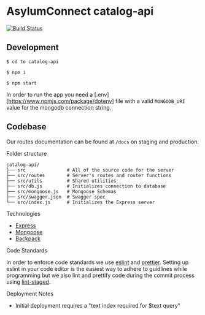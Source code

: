 # AsylumConnect catalog-api

[![Build Status](https://travis-ci.org/asylum-connect/catalog-api.svg?branch=master)](https://travis-ci.org/asylum-connect/catalog-api)

## Development

```
$ cd to catalog-api

$ npm i

$ npm start
```

In order to run the app you need a [.env][https://www.npmjs.com/package/dotenv] file with a valid `MONGODB_URI` value for the mongodb connection string.

## Codebase

Our routes documentation can be found at `/docs` on staging and production.

Folder structure

```
catalog-api/
├── src               # All of the source code for the server
├── src/routes        # Server's routes and router functions
├── src/utils         # Shared utilities
├── src/db.js         # Initializes connection to database
├── src/mongoose.js   # Mongoose Schemas
├── src/swagger.json  # Swagger spec
└── src/index.js      # Initializes the Express server
```

Technologies

- [Express](https://expressjs.com/)
- [Mongoose](https://mongoosejs.com/)
- [Backpack](https://github.com/jaredpalmer/backpack)

Code Standards

In order to enforce code standards we use [eslint](https://eslint.org/) and [prettier](https://prettier.io/). Setting up eslint in your code editor is the easiest way to adhere to guidlines while programming but we also lint and prettify code during the commit process using [lint-staged](https://github.com/okonet/lint-staged).

Deployment Notes

- Initial deployment requires a "text index required for \$text query"
